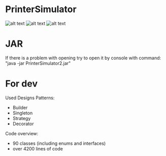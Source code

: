 # PrinterSimulator
![alt text](https://raw.githubusercontent.com/Ukasz09/PrinterSimulator/master/readmeImages/1.png)
![alt text](https://raw.githubusercontent.com/Ukasz09/PrinterSimulator/master/readmeImages/2.png)
![alt text](https://raw.githubusercontent.com/Ukasz09/PrinterSimulator/master/readmeImages/3.png)
# JAR
If there is a problem with opening try to open it by console with command:
"java -jar PrinterSimulator2.jar"

# For dev
Used Designs Patterns:
- Builder
- Singleton
- Strategy
- Decorator

Code overview:
- 90 classes (including enums and interfaces)
- over 4200 lines of code
